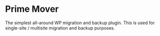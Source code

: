 # Prime Mover
The simplest all-around WP migration and backup plugin. This is used for single-site / multisite migration and backup purposes.
